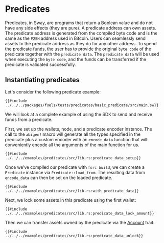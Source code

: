 # Predicates

Predicates, in Sway, are programs that return a Boolean value and do not have any side effects (they are pure). A predicate address can own assets. The predicate address is generated from the compiled byte code and is the same as the `P2SH` address used in Bitcoin. Users can seamlessly send assets to the predicate address as they do for any other address. To spend the predicate funds, the user has to provide the original `byte code` of the predicate together with the `predicate data`. The `predicate data` will be used when executing the `byte code`, and the funds can be transferred if the predicate is validated successfully.

## Instantiating predicates

Let's consider the following predicate example:

```rust,ignore
{{#include ../../../packages/fuels/tests/predicates/basic_predicate/src/main.sw}}
```

We will look at a complete example of using the SDK to send and receive funds from a predicate.

First, we set up the wallets, node, and a predicate encoder instance. The call to the `abigen!` macro will generate all the types specified in the predicate plus a custom encoder with an `encode_data` function that will conveniently encode all the arguments of the main function for us.

```rust,ignore
{{#include ../../../examples/predicates/src/lib.rs:predicate_data_setup}}
```

Once we've compiled our predicate with `forc build`, we can create a `Predicate` instance via `Predicate::load_from`. The resulting data from `encode_data` can then be set on the loaded predicate.

```rust,ignore
{{#include ../../../examples/predicates/src/lib.rs:with_predicate_data}}
```

Next, we lock some assets in this predicate using the first wallet:

```rust,ignore
{{#include ../../../examples/predicates/src/lib.rs:predicate_data_lock_amount}}
```

Then we can transfer assets owned by the predicate via the [Account](../getting-started/account.md) trait:

```rust,ignore
{{#include ../../../examples/predicates/src/lib.rs:predicate_data_unlock}}
```
